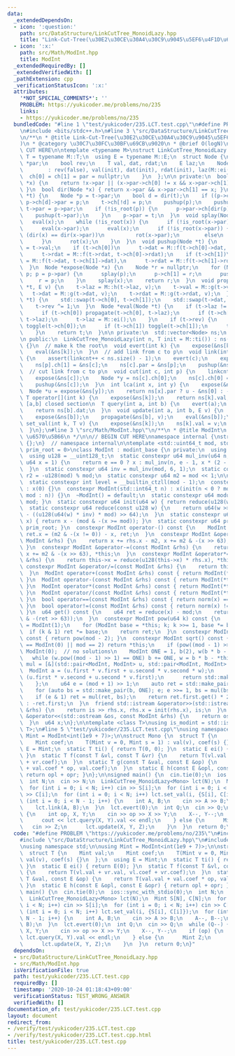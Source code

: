 ```yaml
---
data:
  _extendedDependsOn:
  - icon: ':question:'
    path: src/DataStructure/LinkCutTree_MonoidLazy.hpp
    title: "Link-Cut-Tree(\u30E2\u30CE\u30A4\u30C9\u9045\u5EF6\u4F1D\u642C)"
  - icon: ':x:'
    path: src/Math/ModInt.hpp
    title: ModInt
  _extendedRequiredBy: []
  _extendedVerifiedWith: []
  _pathExtension: cpp
  _verificationStatusIcon: ':x:'
  attributes:
    '*NOT_SPECIAL_COMMENTS*': ''
    PROBLEM: https://yukicoder.me/problems/no/235
    links:
    - https://yukicoder.me/problems/no/235
  bundledCode: "#line 1 \"test/yukicoder/235.LCT.test.cpp\"\n#define PROBLEM \"https://yukicoder.me/problems/no/235\"\
    \n#include <bits/stdc++.h>\n#line 3 \"src/DataStructure/LinkCutTree_MonoidLazy.hpp\"\
    \n/**\n * @title Link-Cut-Tree(\u30E2\u30CE\u30A4\u30C9\u9045\u5EF6\u4F1D\u642C\
    )\n * @category \u30C7\u30FC\u30BF\u69CB\u9020\n * @brief O(logN)\n */\n\n// BEGIN\
    \ CUT HERE\n\ntemplate <typename M>\nstruct LinkCutTree_MonoidLazy {\n  using\
    \ T = typename M::T;\n  using E = typename M::E;\n  struct Node {\n    Node *ch[2],\
    \ *par;\n    bool rev;\n    T val, dat, rdat;\n    E laz;\n    Node(T init = M::ti())\n\
    \        : rev(false), val(init), dat(init), rdat(init), laz(M::ei()) {\n    \
    \  ch[0] = ch[1] = par = nullptr;\n    }\n  };\n\n private:\n  bool is_root(Node\
    \ *x) {\n    return !x->par || (x->par->ch[0] != x && x->par->ch[1] != x);\n \
    \ }\n  bool dir(Node *x) { return x->par && x->par->ch[1] == x; }\n  void rot(Node\
    \ *t) {\n    Node *p = t->par;\n    bool d = dir(t);\n    if ((p->ch[d] = t->ch[!d]))\
    \ p->ch[d]->par = p;\n    t->ch[!d] = p;\n    pushup(p);\n    pushup(t);\n   \
    \ t->par = p->par;\n    if (!is_root(p)) {\n      p->par->ch[dir(p)] = t;\n  \
    \    pushup(t->par);\n    }\n    p->par = t;\n  }\n  void splay(Node *x) {\n \
    \   eval(x);\n    while (!is_root(x)) {\n      if (!is_root(x->par)) eval(x->par->par);\n\
    \      eval(x->par);\n      eval(x);\n      if (!is_root(x->par)) {\n        if\
    \ (dir(x) == dir(x->par))\n          rot(x->par);\n        else\n          rot(x);\n\
    \      }\n      rot(x);\n    }\n  }\n  void pushup(Node *t) {\n    t->rdat = t->dat\
    \ = t->val;\n    if (t->ch[0])\n      t->dat = M::f(t->ch[0]->dat, t->dat),\n\
    \      t->rdat = M::f(t->rdat, t->ch[0]->rdat);\n    if (t->ch[1])\n      t->dat\
    \ = M::f(t->dat, t->ch[1]->dat),\n      t->rdat = M::f(t->ch[1]->rdat, t->rdat);\n\
    \  }\n  Node *expose(Node *x) {\n    Node *r = nullptr;\n    for (Node *p = x;\
    \ p; p = p->par) {\n      splay(p);\n      p->ch[1] = r;\n      pushup(p);\n \
    \     r = p;\n    }\n    splay(x);\n    return r;\n  }\n  void propagate(Node\
    \ *t, E v) {\n    t->laz = M::h(t->laz, v);\n    t->val = M::g(t->val, v);\n \
    \   t->dat = M::g(t->dat, v);\n    t->rdat = M::g(t->rdat, v);\n  }\n  void toggle(Node\
    \ *t) {\n    std::swap(t->ch[0], t->ch[1]);\n    std::swap(t->dat, t->rdat);\n\
    \    t->rev ^= 1;\n  }\n  Node *eval(Node *t) {\n    if (t->laz != M::ei()) {\n\
    \      if (t->ch[0]) propagate(t->ch[0], t->laz);\n      if (t->ch[1]) propagate(t->ch[1],\
    \ t->laz);\n      t->laz = M::ei();\n    }\n    if (t->rev) {\n      if (t->ch[0])\
    \ toggle(t->ch[0]);\n      if (t->ch[1]) toggle(t->ch[1]);\n      t->rev = false;\n\
    \    }\n    return t;\n  }\n\n private:\n  std::vector<Node> ns;\n  size_t linkcnt;\n\
    \n public:\n  LinkCutTree_MonoidLazy(int n, T init = M::ti()) : ns(n, init), linkcnt(0)\
    \ {}\n  // make k the root\n  void evert(int k) {\n    expose(&ns[k]);\n    toggle(&ns[k]);\n\
    \    eval(&ns[k]);\n  }\n  // add link from c to p\n  void link(int c, int p)\
    \ {\n    assert(linkcnt++ < ns.size() - 1);\n    evert(c);\n    expose(&ns[p]);\n\
    \    ns[p].ch[1] = &ns[c];\n    ns[c].par = &ns[p];\n    pushup(&ns[p]);\n  }\n\
    \  // cut link from c to p\n  void cut(int c, int p) {\n    linkcnt--;\n    evert(p);\n\
    \    expose(&ns[c]);\n    Node *y = ns[c].ch[0];\n    ns[c].ch[0] = y->par = nullptr;\n\
    \    pushup(&ns[c]);\n  }\n  int lca(int x, int y) {\n    expose(&ns[x]);\n  \
    \  Node *u = expose(&ns[y]);\n    return ns[x].par ? u - &ns[0] : -1;\n  }\n \
    \ T operator[](int k) {\n    expose(&ns[k]);\n    return ns[k].val;\n  }\n  //\
    \ [a,b] closed section\n  T query(int a, int b) {\n    evert(a);\n    expose(&ns[b]);\n\
    \    return ns[b].dat;\n  }\n  void update(int a, int b, E v) {\n    evert(a);\n\
    \    expose(&ns[b]);\n    propagate(&ns[b], v);\n    eval(&ns[b]);\n  }\n  void\
    \ set_val(int k, T v) {\n    expose(&ns[k]);\n    ns[k].val = v;\n    eval(&ns[k]);\n\
    \  }\n};\n#line 3 \"src/Math/ModInt.hpp\"\n/**\n * @title ModInt\n * @category\
    \ \u6570\u5B66\n */\n\n// BEGIN CUT HERE\nnamespace internal {\nstruct modint_base\
    \ {};\n}  // namespace internal\n\ntemplate <std::uint64_t mod, std::uint64_t\
    \ prim_root = 0>\nclass ModInt : modint_base {\n private:\n  using u64 = std::uint64_t;\n\
    \  using u128 = __uint128_t;\n  static constexpr u64 mul_inv(u64 n, int e = 6,\
    \ u64 x = 1) {\n    return e == 0 ? x : mul_inv(n, e - 1, x * (2 - x * n));\n\
    \  }\n  static constexpr u64 inv = mul_inv(mod, 6, 1);\n  static constexpr u64\
    \ r2 = -u128(mod) % mod;\n  static constexpr u64 m2 = mod << 1;\n\n public:\n\
    \  static constexpr int level = __builtin_ctzll(mod - 1);\n  constexpr ModInt()\
    \ : x(0) {}\n  constexpr ModInt(std::int64_t n) : x(init(n < 0 ? mod - (-n) %\
    \ mod : n)) {}\n  ~ModInt() = default;\n  static constexpr u64 modulo() { return\
    \ mod; }\n  static constexpr u64 init(u64 w) { return reduce(u128(w) * r2); }\n\
    \  static constexpr u64 reduce(const u128 w) {\n    return u64(w >> 64) + mod\
    \ - ((u128(u64(w) * inv) * mod) >> 64);\n  }\n  static constexpr u64 norm(u64\
    \ x) { return x - (mod & -(x >= mod)); }\n  static constexpr u64 pr_rt() { return\
    \ prim_root; }\n  constexpr ModInt operator-() const {\n    ModInt ret;\n    return\
    \ ret.x = (m2 & -(x != 0)) - x, ret;\n  }\n  constexpr ModInt &operator+=(const\
    \ ModInt &rhs) {\n    return x += rhs.x - m2, x += m2 & -(x >> 63), *this;\n \
    \ }\n  constexpr ModInt &operator-=(const ModInt &rhs) {\n    return x -= rhs.x,\
    \ x += m2 & -(x >> 63), *this;\n  }\n  constexpr ModInt &operator*=(const ModInt\
    \ &rhs) {\n    return this->x = reduce(u128(this->x) * rhs.x), *this;\n  }\n \
    \ constexpr ModInt &operator/=(const ModInt &rhs) {\n    return this->operator*=(rhs.inverse());\n\
    \  }\n  ModInt operator+(const ModInt &rhs) const { return ModInt(*this) += rhs;\
    \ }\n  ModInt operator-(const ModInt &rhs) const { return ModInt(*this) -= rhs;\
    \ }\n  ModInt operator*(const ModInt &rhs) const { return ModInt(*this) *= rhs;\
    \ }\n  ModInt operator/(const ModInt &rhs) const { return ModInt(*this) /= rhs;\
    \ }\n  bool operator==(const ModInt &rhs) const { return norm(x) == norm(rhs.x);\
    \ }\n  bool operator!=(const ModInt &rhs) const { return norm(x) != norm(rhs.x);\
    \ }\n  u64 get() const {\n    u64 ret = reduce(x) - mod;\n    return ret + (mod\
    \ & -(ret >> 63));\n  }\n  constexpr ModInt pow(u64 k) const {\n    ModInt ret\
    \ = ModInt(1);\n    for (ModInt base = *this; k; k >>= 1, base *= base)\n    \
    \  if (k & 1) ret *= base;\n    return ret;\n  }\n  constexpr ModInt inverse()\
    \ const { return pow(mod - 2); }\n  constexpr ModInt sqrt() const {\n    if (*this\
    \ == ModInt(0) || mod == 2) return *this;\n    if (pow((mod - 1) >> 1) != 1) return\
    \ ModInt(0);  // no solutions\n    ModInt ONE = 1, b(2), w(b * b - *this);\n \
    \   while (w.pow((mod - 1) >> 1) == ONE) b += ONE, w = b * b - *this;\n    auto\
    \ mul = [&](std::pair<ModInt, ModInt> u, std::pair<ModInt, ModInt> v) {\n    \
    \  ModInt a = (u.first * v.first + u.second * v.second * w);\n      ModInt b =\
    \ (u.first * v.second + u.second * v.first);\n      return std::make_pair(a, b);\n\
    \    };\n    u64 e = (mod + 1) >> 1;\n    auto ret = std::make_pair(ONE, ModInt(0));\n\
    \    for (auto bs = std::make_pair(b, ONE); e; e >>= 1, bs = mul(bs, bs))\n  \
    \    if (e & 1) ret = mul(ret, bs);\n    return ret.first.get() * 2 < mod ? ret.first\
    \ : -ret.first;\n  }\n  friend std::istream &operator>>(std::istream &is, ModInt\
    \ &rhs) {\n    return is >> rhs.x, rhs.x = init(rhs.x), is;\n  }\n  friend std::ostream\
    \ &operator<<(std::ostream &os, const ModInt &rhs) {\n    return os << rhs.get();\n\
    \  }\n  u64 x;\n};\n\ntemplate <class T>\nusing is_modint = std::is_base_of<internal::modint_base,\
    \ T>;\n#line 5 \"test/yukicoder/235.LCT.test.cpp\"\nusing namespace std;\n\nusing\
    \ Mint = ModInt<int(1e9 + 7)>;\n\nstruct Mono {\n  struct T {\n    Mint val;\n\
    \    Mint coef;\n    T(Mint v = 0, Mint s = 1) : val(v), coef(s) {}\n  };\n  using\
    \ E = Mint;\n  static T ti() { return T(0, 0); }\n  static E ei() { return E(0);\
    \ }\n  static T f(const T &vl, const T &vr) {\n    return T(vl.val + vr.val, vl.coef\
    \ + vr.coef);\n  }\n  static T g(const T &val, const E &op) {\n    return T(val.val\
    \ + val.coef * op, val.coef);\n  }\n  static E h(const E &opl, const E &opr) {\
    \ return opl + opr; }\n};\n\nsigned main() {\n  cin.tie(0);\n  ios::sync_with_stdio(0);\n\
    \  int N;\n  cin >> N;\n  LinkCutTree_MonoidLazy<Mono> lct(N);\n  Mint S[N], C[N];\n\
    \  for (int i = 0; i < N; i++) cin >> S[i];\n  for (int i = 0; i < N; i++) cin\
    \ >> C[i];\n  for (int i = 0; i < N; i++) lct.set_val(i, {S[i], C[i]});\n  for\
    \ (int i = 0; i < N - 1; i++) {\n    int A, B;\n    cin >> A >> B;\n    A--, B--;\n\
    \    lct.link(A, B);\n  }\n  lct.evert(0);\n  int Q;\n  cin >> Q;\n  while (Q--)\
    \ {\n    int op, X, Y;\n    cin >> op >> X >> Y;\n    X--, Y--;\n    if (op) {\n\
    \      cout << lct.query(X, Y).val << endl;\n    } else {\n      Mint Z;\n   \
    \   cin >> Z;\n      lct.update(X, Y, Z);\n    }\n  }\n  return 0;\n}\n"
  code: "#define PROBLEM \"https://yukicoder.me/problems/no/235\"\n#include <bits/stdc++.h>\n\
    #include \"src/DataStructure/LinkCutTree_MonoidLazy.hpp\"\n#include \"src/Math/ModInt.hpp\"\
    \nusing namespace std;\n\nusing Mint = ModInt<int(1e9 + 7)>;\n\nstruct Mono {\n\
    \  struct T {\n    Mint val;\n    Mint coef;\n    T(Mint v = 0, Mint s = 1) :\
    \ val(v), coef(s) {}\n  };\n  using E = Mint;\n  static T ti() { return T(0, 0);\
    \ }\n  static E ei() { return E(0); }\n  static T f(const T &vl, const T &vr)\
    \ {\n    return T(vl.val + vr.val, vl.coef + vr.coef);\n  }\n  static T g(const\
    \ T &val, const E &op) {\n    return T(val.val + val.coef * op, val.coef);\n \
    \ }\n  static E h(const E &opl, const E &opr) { return opl + opr; }\n};\n\nsigned\
    \ main() {\n  cin.tie(0);\n  ios::sync_with_stdio(0);\n  int N;\n  cin >> N;\n\
    \  LinkCutTree_MonoidLazy<Mono> lct(N);\n  Mint S[N], C[N];\n  for (int i = 0;\
    \ i < N; i++) cin >> S[i];\n  for (int i = 0; i < N; i++) cin >> C[i];\n  for\
    \ (int i = 0; i < N; i++) lct.set_val(i, {S[i], C[i]});\n  for (int i = 0; i <\
    \ N - 1; i++) {\n    int A, B;\n    cin >> A >> B;\n    A--, B--;\n    lct.link(A,\
    \ B);\n  }\n  lct.evert(0);\n  int Q;\n  cin >> Q;\n  while (Q--) {\n    int op,\
    \ X, Y;\n    cin >> op >> X >> Y;\n    X--, Y--;\n    if (op) {\n      cout <<\
    \ lct.query(X, Y).val << endl;\n    } else {\n      Mint Z;\n      cin >> Z;\n\
    \      lct.update(X, Y, Z);\n    }\n  }\n  return 0;\n}"
  dependsOn:
  - src/DataStructure/LinkCutTree_MonoidLazy.hpp
  - src/Math/ModInt.hpp
  isVerificationFile: true
  path: test/yukicoder/235.LCT.test.cpp
  requiredBy: []
  timestamp: '2020-10-24 01:18:43+09:00'
  verificationStatus: TEST_WRONG_ANSWER
  verifiedWith: []
documentation_of: test/yukicoder/235.LCT.test.cpp
layout: document
redirect_from:
- /verify/test/yukicoder/235.LCT.test.cpp
- /verify/test/yukicoder/235.LCT.test.cpp.html
title: test/yukicoder/235.LCT.test.cpp
---
```

